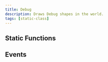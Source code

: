 ```yaml
---
title: Debug
description: Draws Debug shapes in the world.
tags: [static-class]
---
```


<HeaderDeclaration type="StaticClass" name="Debug" is_static />

<!--
## Examples

```lua title="Client/Index.lua"

``` -->


## Static Functions

<StaticFunctionsDeclaration type="StaticClass" name="Debug" />


## Events

<EventsDeclaration type="StaticClass" name="Debug" />